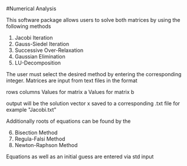 #Numerical Analysis

This software package allows users to solve both
matrices by using the following methods

1. Jacobi Iteration
2. Gauss-Siedel Iteration
3. Successive Over-Relaxation
4. Gaussian Elimination
5. LU-Decomposition

The user must select the desired method by entering the corresponding
integer.  Matrices are input from text files in the format

rows
columns
Values for matrix a
Values for matrix b

output will be the solution vector x saved to a corresponding .txt file
for example "Jacobi.txt"


Additionally roots of equations can be found by the

6. Bisection Method
7. Regula-Falsi Method
8. Newton-Raphson Method

Equations as well as an initial guess are entered via std input
